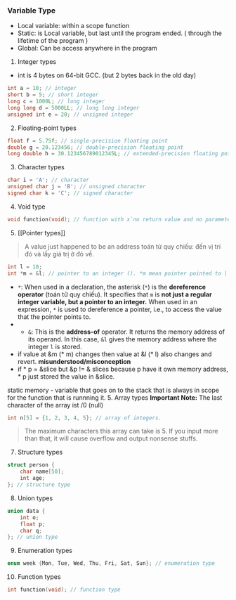 ### Variable Type

+ Local variable: within a scope function
+ Static: is Local variable, but last until the program ended. ( through the lifetime of the program )
+ Global: Can be access anywhere in the program


1. Integer types 
+ int is 4 bytes on 64-bit GCC. (but 2 bytes back in the old day)
```c
int a = 10; // integer
short b = 5; // short integer
long c = 1000L; // long integer
long long d = 5000LL; // long long integer
unsigned int e = 20; // unsigned integer
```

2. Floating-point types
```c
float f = 5.75f; // single-precision floating point
double g = 20.123456; // double-precision floating point
long double h = 30.123456789012345L; // extended-precision floating point
```

3. Character types
```c
char i = 'A'; // character
unsigned char j = 'B'; // unsigned character
signed char k = 'C'; // signed character
```

4. Void type
```c
void function(void); // function with x`no return value and no parameters
```

5. [[Pointer types]] 
> A value just happened to be an address 
> toán tử quy chiếu: đến vị trí đó và lấy giá trị ở đó về.
```c
int l = 10;
int *m = &l; // pointer to an integer (). *m mean pointer pointed to | &l mean the memory address of l => m pointer pointed to l memory address
```
+ `*`: When used in a declaration, the asterisk (`*`) is the **dereference operator** (toán tử quy chiếu). It specifies that `m` is **not just a regular integer variable, but a pointer to an integer.** When used in an expression, `*` is used to dereference a pointer, i.e., to access the value that the pointer points to.
+ - `&`: This is the **address-of** operator. It returns the memory address of its operand. In this case, `&l` gives the memory address where the integer `l` is stored.
+ if  value at &m (* m) changes then value at &l (* l) also changes and revert. 
**misunderstood/misconception**
+ if * p = &slice but &p != & slices because p have it own memory address, * p just stored the value in &slice. 

static memory - variable that goes on to the stack that is always in  scope for the function that is runnning it.
5. Array types
**Important Note:** The last character of the array ist /0 (null)
```c
int n[5] = {1, 2, 3, 4, 5}; // array of integers. 
```
> The maximum characters this array can take is 5. If you input more than that, it will cause overflow and output nonsense stuffs.

7. Structure types
```c
struct person {
    char name[50];
    int age;
}; // structure type
```

8. Union types
```c
union data {
    int o;
    float p;
    char q;
}; // union type
```

9. Enumeration types
```c
enum week {Mon, Tue, Wed, Thu, Fri, Sat, Sun}; // enumeration type
```

10. Function types
```c
int function(void); // function type
```